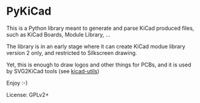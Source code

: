 PyKiCad
=======

This is a Python library meant to generate and parse KiCad produced files, such as KiCad Boards, Module Library, ...

The library is in an early stage where it can create KiCad modue library version 2 only, and restricted to Silkscreen drawing.

Yet, this is enough to draw logos and other things for PCBs, and it is used by SVG2KiCad tools (see [kicad-utils](https://github.com/cjlano/kicad-utils))

Enjoy :-)

License: GPLv2+
